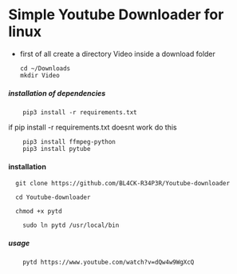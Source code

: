 # Simple Youtube Downloader for linux

- first of all create a directory Video inside a download folder

      cd ~/Downloads
      mkdir Video

##### installation of dependencies

    	pip3 install -r requirements.txt

if pip install -r requirements.txt doesnt work do this

    	pip3 install ffmpeg-python
    	pip3 install pytube

#### installation

      git clone https://github.com/BL4CK-R34P3R/Youtube-downloader

      cd Youtube-downloader

      chmod +x pytd

    	sudo ln pytd /usr/local/bin

##### usage

    	pytd https://www.youtube.com/watch?v=dQw4w9WgXcQ
